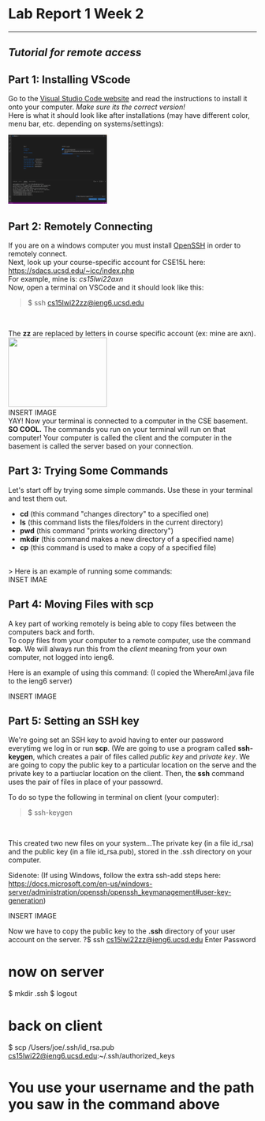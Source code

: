 # Lab Report 1 Week 2
---
## *Tutorial for remote access*
## **Part 1**: Installing VScode

Go to the [Visual Studio Code website](https://code.visualstudio.com/) and read the instructions to install it onto your computer. *Make sure its the correct version!* 
<br />
Here is what it should look like after installations (may have different color, menu bar, etc. depending on systems/settings):
<br />
<!-- ![Image](photos/vsCode.png) -->
<img src="photos/vsCode.png" width="200" height="140" />

## **Part 2**: Remotely Connecting
 If you are on a windows computer you must install [OpenSSH](https://docs.microsoft.com/en-us/windows-server/administration/openssh/openssh_install_firstuse) in order to remotely connect.
<br />
Next, look up your course-specific account for CSE15L here:
https://sdacs.ucsd.edu/~icc/index.php
<br /> For example, mine is: *cs15lwi22axn*
<br /> Now, open a terminal on VSCode and it should look like this:
<br /> 
 
> $ ssh cs15lwi22zz@ieng6.ucsd.edu
<br /> 

The **zz** are replaced by letters in course specific account (ex: mine are axn).
<br /> 
<img src="/Users/daphnewu/Desktop/remoteconnect.png" width="200" height="140" />
<br /> 
INSERT IMAGE
<br />
YAY! Now your terminal is connected to a computer in the CSE basement. **SO COOL.** The commands you  run on your terminal will run on that computer! Your computer is called the client and the computer in the basement is called the server based on your connection.

## **Part 3**: Trying Some Commands
Let's start off by trying some simple commands. Use these in your terminal and test them out.
* **cd** (this command "changes directory" to a specified one)
* **ls** (this command lists the files/folders in the current directory)
* **pwd** (this command "prints working directory")
* **mkdir** (this command makes a new directory of a specified name)
* **cp** (this command is used to make a copy of a specified file)
<br />
> Here is an example of running some commands:
 <br />
INSET IMAE

## **Part 4**: Moving Files with **scp**
A key part of working remotely is being able to copy files between the computers back and forth. 
 <br />
To copy files from your computer to a remote computer, use the command **scp**. We will always run this from the *client* meaning from your own computer, not logged into ieng6.

Here is an example of using this command:
(I copied the WhereAmI.java file to the ieng6 server)

INSERT IMAGE

## **Part 5**: Setting an SSH key
We're going set an SSH key to avoid having to enter our password everytimg we log in or run **scp**. 
(We are going to use a program called **ssh-keygen**, which creates a pair of files called *public key* and *private key*. We are going to copy the public key to a particular location on the serve and the private key to a partiuclar location on the client. Then, the **ssh** command uses the pair of files in place of your passowrd. 

To do so type the following in terminal on client (your computer):
 <br />
> $ ssh-keygen
 <br />

This created two new files on your system...The private key (in a file id_rsa) and the public key (in a file id_rsa.pub), stored in the .ssh directory on your computer.

Sidenote: (If using Windows, follow the extra ssh-add steps here: https://docs.microsoft.com/en-us/windows-server/administration/openssh/openssh_keymanagement#user-key-generation)

INSERT IMAGE

Now we have to copy the public key to the **.ssh** directory of your user account on the server.
?$ ssh cs15lwi22zz@ieng6.ucsd.edu
Enter Password
# now on server
$ mkdir .ssh
$ logout
# back on client
$ scp /Users/joe/.ssh/id_rsa.pub cs15lwi22@ieng6.ucsd.edu:~/.ssh/authorized_keys
# You use your username and the path you saw in the command above


















